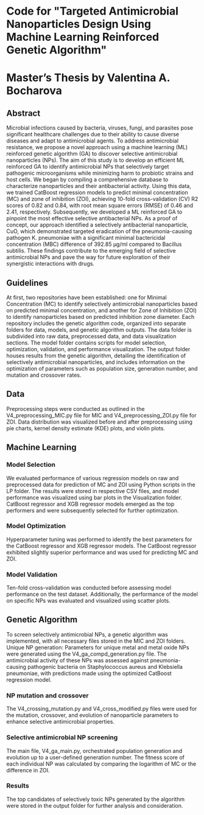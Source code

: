 # Code for "Targeted Antimicrobial Nanoparticles Design Using Machine Learning Reinforced Genetic Algorithm"
# Master’s Thesis by Valentina A. Bocharova

## Abstract
Microbial infections caused by bacteria, viruses, fungi, and parasites pose significant healthcare challenges due to their ability to cause diverse diseases and adapt to antimicrobial agents. To address antimicrobial resistance, we propose a novel approach using a machine learning (ML) reinforced genetic algorithm (GA) to discover selective antimicrobial nanoparticles (NPs). The aim of this study is to develop an efficient ML reinforced GA to identify antimicrobial NPs that selectively target pathogenic microorganisms while minimizing harm to probiotic strains and host cells.
We began by compiling a comprehensive database to characterize nanoparticles and their antibacterial activity. Using this data, we trained CatBoost regression models to predict minimal concentration (MC) and zone of inhibition (ZOI), achieving 10-fold cross-validation (CV) R2 scores of 0.82 and 0.84, with root mean square errors (RMSE) of 0.46 and 2.41, respectively. Subsequently, we developed a ML reinforced GA to pinpoint the most effective selective antibacterial NPs. As a proof of concept, our approach identified a selectively antibacterial nanoparticle, CuO, which demonstrated targeted eradication of the pneumonia-causing pathogen K. pneumoniae with a significant minimal bactericidal concentration (MBC) difference of 392.85 µg/ml compared to Bacillus subtilis. These findings contribute to the emerging field of selective antimicrobial NPs and pave the way for future exploration of their synergistic interactions with drugs.
## Guidelines
At first, two repositories have been established: one for Minimal Concentration (MC) to identify selectively antimicrobial nanoparticles based on predicted minimal concentration, and another for Zone of Inhibition (ZOI) to identify nanoparticles based on predicted inhibition zone diameter. Each repository includes the genetic algorithm code, organized into separate folders for data, models, and genetic algorithm outputs. The data folder is subdivided into raw data, preprocessed data, and data visualization sections. The model folder contains scripts for model selection, optimization, validation, and performance visualization. The output folder houses results from the genetic algorithm, detailing the identification of selectively antimicrobial nanoparticles, and includes information on the optimization of parameters such as population size, generation number, and mutation and crossover rates.
## Data
Preprocessing steps were conducted as outlined in the V4_preprocessing_MIC.py file for MIC and V4_preprocessing_ZOI.py file for ZOI. Data distribution was visualized before and after preprocessing using pie charts, kernel density estimate (KDE) plots, and violin plots.
## Machine Learning
### Model Selection
We evaluated performance of various regression models on raw and preprocessed data for prediction of MC and ZOI using Python scripts in the LP folder. The results were stored in respective CSV files, and model performance was visualized using bar plots in the Visualization folder. CatBoost regressor and XGB regressor models emerged as the top performers and were subsequently selected for further optimization.
### Model Optimization
Hyperparameter tuning was performed to identify the best parameters for the CatBoost regressor and XGB regressor models. The CatBoost regressor exhibited slightly superior performance and was used for predicting MC and ZOI.
### Model Validation
Ten-fold cross-validation was conducted before assessing model performance on the test dataset. Additionally, the performance of the model on specific NPs was evaluated and visualized using scatter plots.
## Genetic Algorithm
To screen selectively antimicrobial NPs, a genetic algorithm was implemented, with all necessary files stored in the MIC and ZOI folders. Unique NP generation: Parameters for unique metal and metal oxide NPs were generated using the V4_ga_compd_generation.py file. The antimicrobial activity of these NPs was assessed against pneumonia-causing pathogenic bacteria on Staphylococcus aureus and Klebsiella pneumoniae, with predictions made using the optimized CatBoost regression model.
### NP mutation and crossover
The V4_crossing_mutation.py and V4_cross_modified.py files were used for the mutation, crossover, and evolution of nanoparticle parameters to enhance selective antimicrobial properties.
### Selective antimicrobial NP screening
The main file, V4_ga_main.py, orchestrated population generation and evolution up to a user-defined generation number. The fitness score of each individual NP was calculated by comparing the logarithm of MC or the difference in ZOI.
### Results
The top candidates of selectively toxic NPs generated by the algorithm were stored in the output folder for further analysis and consideration.
